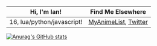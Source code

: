 | Hi, I'm Ian!               | Find Me Elsewhere                                                                           |
|----------------------------|---------------------------------------------------------------------------------------------|
| 16, lua/python/javascript! | [MyAnimeList](https://myanimelist.net/profile/1teq), [Twitter](https://twitter.com/1tequre) |
[![Anurag's GitHub stats](https://github-readme-stats.vercel.app/api?username=it3qure&theme=dark)](https://github.com/anuraghazra/github-readme-stats)
